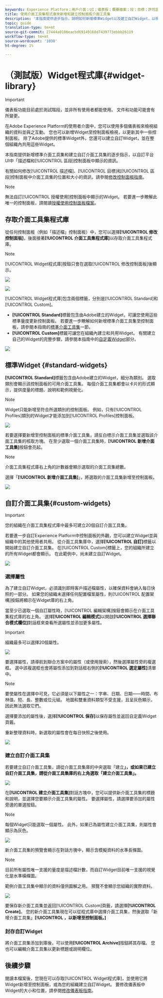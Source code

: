 ```yaml
---
keywords: Experience Platform；用戶介面；UI；儀表板；概要檔案；段；目標；許可證使用
title: 使用介面工具集程式庫來新增和建立控制面板介面工具集
description: '本指南提供逐步指示，說明如何新增標準Widget以及建立自訂Widget，以視覺化Adobe Experience Platform的控制面板資料。 '
topic: guide
translation-type: tm+mt
source-git-commit: 27444a0106eacbd69149168d7439773ebbb26119
workflow-type: tm+mt
source-wordcount: '1030'
ht-degree: 1%

---
```



# （測試版）Widget程式庫{#widget-library}

>[!IMPORTANT]
>
>儀表板功能目前處於測試階段，並非所有使用者都能使用。 文件和功能可能會有所變更。

在Adobe Experience Platform的使用者介面中，您可以使用多個儀表板來檢視組織的資料並與之互動。 您也可以新增Widget至控制面板檢視，以更新其中一些控制面板。 除了Adobe提供的標準Widget外，您還可以建立自訂Widget，並在整個組織內共用這些Widget。

本指南提供新增標準介面工具集和建立自訂介面工具集的逐步指示，以自訂平台UI中「描述檔和[!UICONTROL 區段]控制面板中顯示的資訊。

有關如何修改[!UICONTROL 描述檔]、[!UICONTROL 目標]和[!UICONTROL 區段]控制面板中介面工具集的位置和大小的資訊，請參閱[修改控制面板指南](modify.md)。

>[!NOTE]
>
>無法自訂[!UICONTROL 授權使用]控制面板中顯示的Widget。 若要進一步瞭解此唯一的控制面板，請閱讀[授權使用控制面板檔案](guides/license-usage.md)。

## 存取介面工具集程式庫

從任何控制面板（例如「描述檔」控制面板）中，您可以選擇&#x200B;**[!UICONTROL 修改控制面板]**，後面接著&#x200B;**[!UICONTROL 介面工具集程式庫]**&#x200B;以存取介面工具集程式庫。

>[!NOTE]
>
>[!UICONTROL Widget程式庫]按鈕只會在選取[!UICONTROL 修改控制面板]後顯示。

![](images/customization/modify-dashboard.png)

![](images/customization/widget-library-button.png)

[!UICONTROL Widget程式庫]包含兩個標籤，分別是[!UICONTROL Standard]和[!UICONTROL Custom]。

* **[!UICONTROL Standard]**&#x200B;標籤包含由Adobe建立的Widget，可讓您使用這些標準量度更新控制面板。 若要進一步瞭解如何新增標準介面工具集至控制面板，請參閱本指南的[標準介面工具集](#standard-widgets)一節。
* **[!UICONTROL Custom]**&#x200B;標籤可讓您在組織內建立和共用Widget。 有關建立自己的Widget的完整步驟，請參閱本指南中的[自定義Widget](#custom-widgets)部分。

![](images/customization/widget-library.png)

## 標準Widget {#standard-widgets}

**[!UICONTROL Standard]**&#x200B;標籤包含由Adobe建立的Widget，細分為類別。 選取類別會顯示該控制面板的可用介面工具集。 每個介面工具集都會以卡片的形式顯示，提供度量的標題、說明和範例視覺化。

>[!NOTE]
>
>Widget只能新增至符合所選類別的控制面板。 例如，只有[!UICONTROL Profiles]類別的Widget才能添加到[!UICONTROL Profiles]控制面板。

![](images/customization/standard-widgets.png)

若要選擇要新增至控制面板的標準介面工具集，請反白標示介面工具集並選取該介面工具集的核取方塊。 在至少選取一個介面工具集時，**[!UICONTROL 新增介面工具集]**&#x200B;按鈕會亮起。

>[!NOTE]
>
>介面工具集程式庫右上角的計數器會顯示選取的介面工具集總數。

選擇「**[!UICONTROL 新增介面工具集]**」，將選取的介面工具集新增至控制面板。

![](images/customization/add-widget.png)

## 自訂介面工具集{#custom-widgets}

>[!IMPORTANT]
>
>您的組織在介面工具集程式庫中最多可建立20個自訂介面工具集。

若要進一步自訂Experience Platform中控制面板的外觀，您可以建立Widget並與組織中的其他使用者共用。 從介面工具集庫中，選擇&#x200B;**[!UICONTROL 自訂]**&#x200B;標籤以開始建立自訂介面工具集。 在[!UICONTROL Custom]標籤上，您的組織所建立的所有Widget都會顯示。 在此範例中，尚未建立自訂Widget。

![](images/customization/custom-widgets.png)

### 選擇屬性

為了建立自訂Widget，必須識別即時客戶描述檔屬性，以確保資料會納入每日快照的一部分。 如果您的組織未選擇任何配置檔案屬性，則[!UICONTROL 配置架構]按鈕將顯示在Widget庫的右上角。

當至少已選取一個自訂屬性時，[!UICONTROL 編輯架構]按鈕會顯示在介面工具集程式庫的右上角。 選擇&#x200B;**[!UICONTROL 編輯模式]**&#x200B;以開啟&#x200B;**[!UICONTROL 選擇聯合模式欄位]**&#x200B;對話框來查看所選屬性並添加更多屬性。

>[!IMPORTANT]
>
>組織最多可以選擇20個屬性。

![](images/customization/edit-schema.png)

要選擇屬性，請導航到聯合方案中的屬性（或使用搜索），然後選擇屬性旁的複選框。 選中該複選框也會將屬性添加到對話框右側的&#x200B;**[!UICONTROL 選定屬性]**&#x200B;清單中。

>[!NOTE]
>
>要使屬性在選擇中可見，它必須是以下屬性之一：字串、日期、日期——時間、布林值、短、長、整數或位元組。 地圖和雙重資料類型不受支援，且呈灰色顯示，因此無法選取它們。

選擇要添加的屬性後，選擇&#x200B;**[!UICONTROL 保存]**&#x200B;以保存屬性並返回自定義Widget頁籤。

重新整理資料時，新選取的屬性會在每日快照之後使用。

![](images/customization/select-attribute.png)

### 建立自訂介面工具集

若要建立自訂介面工具集，請從介面工具集庫的中央選取「建立&#x200B;****」，或如果已建立自訂介面工具集，請從介面工具集庫的右上角選取「建立介面工具集」。****

![](images/customization/create-widget.png)

在&#x200B;**[!UICONTROL 建立介面工具集]**&#x200B;對話方塊中，您可以提供新介面工具集的標題和說明，並選擇您要顯示介面工具集的屬性。 要選擇屬性，請選擇要添加的屬性旁邊的單選按鈕。

>[!NOTE]
>
>每個Widget只能選取一個屬性。 此外，如果已為屬性建立介面工具集，則屬性會顯示為灰色。

![](images/customization/create-widget-dialog.png)

新介面工具集的預覽會顯示在對話方塊中，顯示含模擬資料的水準長條圖。

>[!NOTE]
>
>目前所有屬性唯一支援的量度是描述檔計數，而自訂Widget目前唯一支援的視覺化是水準橫條圖。
>
>範例介面工具集中顯示的資料僅供圖解之用。 預覽不會顯示您組織的實際資料。

![](images/customization/create-widget-select-attribute.png)

要保存新介面工具集並返回[!UICONTROL Custom]頁籤，請選擇&#x200B;**[!UICONTROL Create]**。 您的新介面工具集現在可以從程式庫中選擇介面工具集，然後選取「新增介面工具集」**[!UICONTROL ，以新增至控制面板。]**

### 封存自訂Widget

將介面工具集添加到庫後，可以使用&#x200B;**[!UICONTROL Archive]**&#x200B;按鈕將其存檔。 您也可以編輯介面工具集以更新標題或說明欄位。

## 後續步驟

閱讀本檔案後，您現在可以存取[!UICONTROL Widget程式庫]，並使用它將Widget新增至控制面板，或為您的組織建立自訂Widget。 要修改儀表板中Widget的大小和位置，請參閱[修改儀表板指南](modify.md)。
